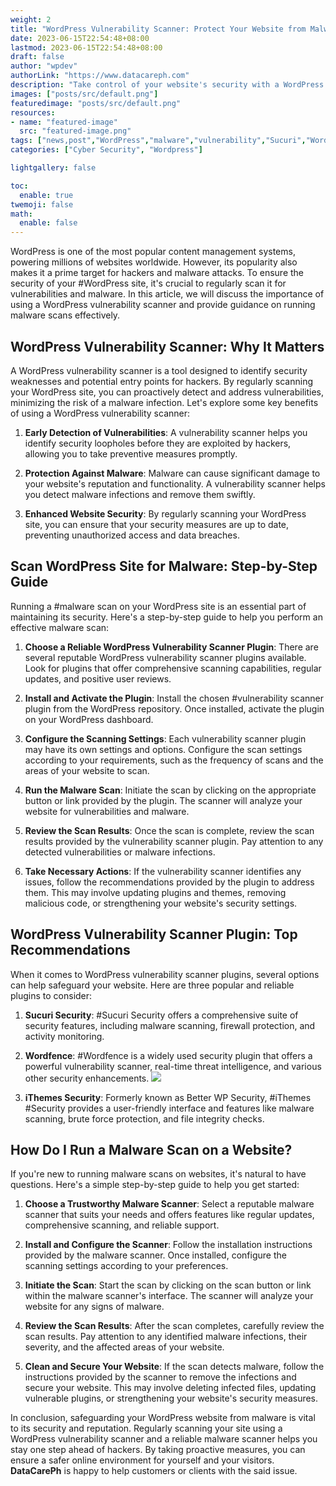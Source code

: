 ```yaml
---
weight: 2
title: "WordPress Vulnerability Scanner: Protect Your Website from Malware"
date: 2023-06-15T22:54:48+08:00
lastmod: 2023-06-15T22:54:48+08:00
draft: false
author: "wpdev"
authorLink: "https://www.datacareph.com"
description: "Take control of your website's security with a WordPress Vulnerability Scanner. Detect and mitigate potential risks effectively."
images: ["posts/src/default.png"]
featuredimage: "posts/src/default.png"
resources:
- name: "featured-image"
  src: "featured-image.png"
tags: ["news,post","WordPress","malware","vulnerability","Sucuri","Wordfence","iThemes","Security"]
categories: ["Cyber Security", "Wordpress"]

lightgallery: false

toc:
  enable: true
twemoji: false
math:
  enable: false
---
```


WordPress is one of the most popular content management systems, powering millions of websites worldwide. However, its popularity also makes it a prime target for hackers and malware attacks. To ensure the security of your #WordPress site, it's crucial to regularly scan it for vulnerabilities and malware. In this article, we will discuss the importance of using a WordPress vulnerability scanner and provide guidance on running malware scans effectively.

## WordPress Vulnerability Scanner: Why It Matters

A WordPress vulnerability scanner is a tool designed to identify security weaknesses and potential entry points for hackers. By regularly scanning your WordPress site, you can proactively detect and address vulnerabilities, minimizing the risk of a malware infection. Let's explore some key benefits of using a WordPress vulnerability scanner:

1.  **Early Detection of Vulnerabilities**: A vulnerability scanner helps you identify security loopholes before they are exploited by hackers, allowing you to take preventive measures promptly.
    
2.  **Protection Against Malware**: Malware can cause significant damage to your website's reputation and functionality. A vulnerability scanner helps you detect malware infections and remove them swiftly.
    
3.  **Enhanced Website Security**: By regularly scanning your WordPress site, you can ensure that your security measures are up to date, preventing unauthorized access and data breaches.
    

## Scan WordPress Site for Malware: Step-by-Step Guide

Running a #malware scan on your WordPress site is an essential part of maintaining its security. Here's a step-by-step guide to help you perform an effective malware scan:

1.  **Choose a Reliable WordPress Vulnerability Scanner Plugin**: There are several reputable WordPress vulnerability scanner plugins available. Look for plugins that offer comprehensive scanning capabilities, regular updates, and positive user reviews.
    
2.  **Install and Activate the Plugin**: Install the chosen #vulnerability scanner plugin from the WordPress repository. Once installed, activate the plugin on your WordPress dashboard.
    
3.  **Configure the Scanning Settings**: Each vulnerability scanner plugin may have its own settings and options. Configure the scan settings according to your requirements, such as the frequency of scans and the areas of your website to scan.
    
4.  **Run the Malware Scan**: Initiate the scan by clicking on the appropriate button or link provided by the plugin. The scanner will analyze your website for vulnerabilities and malware.
    
5.  **Review the Scan Results**: Once the scan is complete, review the scan results provided by the vulnerability scanner plugin. Pay attention to any detected vulnerabilities or malware infections.
    
6.  **Take Necessary Actions**: If the vulnerability scanner identifies any issues, follow the recommendations provided by the plugin to address them. This may involve updating plugins and themes, removing malicious code, or strengthening your website's security settings.
    

## WordPress Vulnerability Scanner Plugin: Top Recommendations

When it comes to WordPress vulnerability scanner plugins, several options can help safeguard your website. Here are three popular and reliable plugins to consider:

1.  **Sucuri Security**: #Sucuri Security offers a comprehensive suite of security features, including malware scanning, firewall protection, and activity monitoring.
    
2.  **Wordfence**: #Wordfence is a widely used security plugin that offers a powerful vulnerability scanner, real-time threat intelligence, and various other security enhancements.
    ![](https://www.datacareph.com/blog/posts/src/a/wordfence-scan.png)
3.  **iThemes Security**: Formerly known as Better WP Security, #iThemes #Security provides a user-friendly interface and features like malware scanning, brute force protection, and file integrity checks.
    

## How Do I Run a Malware Scan on a Website?

If you're new to running malware scans on websites, it's natural to have questions. Here's a simple step-by-step guide to help you get started:

1.  **Choose a Trustworthy Malware Scanner**: Select a reputable malware scanner that suits your needs and offers features like regular updates, comprehensive scanning, and reliable support.
    
2.  **Install and Configure the Scanner**: Follow the installation instructions provided by the malware scanner. Once installed, configure the scanning settings according to your preferences.
    
3.  **Initiate the Scan**: Start the scan by clicking on the scan button or link within the malware scanner's interface. The scanner will analyze your website for any signs of malware.
    
4.  **Review the Scan Results**: After the scan completes, carefully review the scan results. Pay attention to any identified malware infections, their severity, and the affected areas of your website.
    
5.  **Clean and Secure Your Website**: If the scan detects malware, follow the instructions provided by the scanner to remove the infections and secure your website. This may involve deleting infected files, updating vulnerable plugins, or strengthening your website's security measures.
    

In conclusion, safeguarding your WordPress website from malware is vital to its security and reputation. Regularly scanning your site using a WordPress vulnerability scanner and a reliable malware scanner helps you stay one step ahead of hackers. By taking proactive measures, you can ensure a safer online environment for yourself and your visitors. **DataCarePh** is happy to help customers or clients with the said issue.